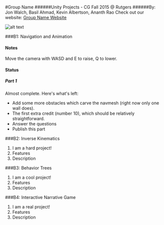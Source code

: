 #Group Name
######Unity Projects - CG Fall 2015 @ Rutgers
######By: Jon Walch, Basil Ahmad, Kevin Albertson, Ananth Rao
Check out our website: [Group Name Website](https://www.google.com "Google's Homepage!")

![alt text](teamLogo.png)

###B1: Navigation and Animation
#### Notes ####
Move the camera with WASD and E to raise, Q to lower.

#### Status ####

##### Part 1 #####
Almost complete. Here's what's left:
- Add some more obstacles which carve the navmesh (right now only one wall does).
- The first extra credit (number 10), which should be relatively straightforward.
- Answer the questions
- Publish this part

###B2: Inverse Kinematics
1. I am a hard project!
2. Features
3. Description

###B3: Behavior Trees
1. I am a cool project!
2. Features
3. Description

###B4: Interactive Narrative Game
1. I am a real project!
2. Features
3. Description
